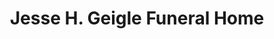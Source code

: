 ---
title: "Jesse H. Geigle Funeral Home"
url: /harrisburg/jesse-h-geigle-funeral-home/
shop: funeral directors
---
